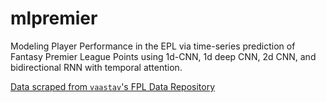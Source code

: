 # mlpremier
Modeling Player Performance in the EPL via time-series prediction of 
Fantasy Premier League Points using 1d-CNN, 1d deep CNN, 2d CNN, and bidirectional RNN with temporal attention.

[Data scraped from `vaastav`'s FPL Data Repository](https://github.com/vaastav/Fantasy-Premier-League)
